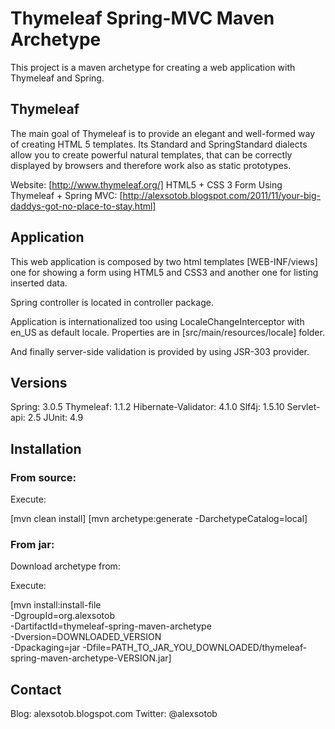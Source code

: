 Thymeleaf Spring-MVC Maven Archetype
====================================

This project is a maven archetype for creating a web application with Thymeleaf and Spring.

Thymeleaf
---------

The main goal of Thymeleaf is to provide an elegant and well-formed way of creating HTML 5 templates. Its Standard and SpringStandard dialects allow you to create powerful natural templates, that can be correctly displayed by browsers and therefore work also as static prototypes.

Website: [http://www.thymeleaf.org/]
HTML5 + CSS 3 Form Using Thymeleaf + Spring MVC: [http://alexsotob.blogspot.com/2011/11/your-big-daddys-got-no-place-to-stay.html]

Application
-----------

This web application is composed by two html templates [WEB-INF/views] one for showing a form using HTML5 and CSS3 and another one for listing inserted data.

Spring controller is located in controller package.

Application is internationalized too using LocaleChangeInterceptor with en_US as default locale. Properties are in [src/main/resources/locale] folder.

And finally server-side validation is provided by using JSR-303 provider.

Versions
--------

Spring: 3.0.5
Thymeleaf: 1.1.2
Hibernate-Validator: 4.1.0
Slf4j: 1.5.10
Servlet-api: 2.5
JUnit: 4.9

Installation
------------

### From source:

Execute:

[mvn clean install]
[mvn archetype:generate -DarchetypeCatalog=local]

### From jar:

Download archetype from:

Execute:

[mvn install:install-file \
   -DgroupId=org.alexsotob \
   -DartifactId=thymeleaf-spring-maven-archetype \
   -Dversion=DOWNLOADED_VERSION \
   -Dpackaging=jar 
   -Dfile=PATH_TO_JAR_YOU_DOWNLOADED/thymeleaf-spring-maven-archetype-VERSION.jar]

Contact
--------

Blog: alexsotob.blogspot.com
Twitter: @alexsotob


